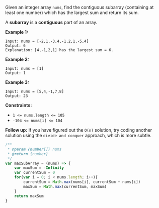 Given an integer array `nums`, find the contiguous subarray (containing at least one number) which has the largest sum and return its sum.

A __subarray__ is a __contiguous__ part of an array.

 
__Example 1:__
```
Input: nums = [-2,1,-3,4,-1,2,1,-5,4]
Output: 6
Explanation: [4,-1,2,1] has the largest sum = 6.
```

__Example 2:__
```
Input: nums = [1]
Output: 1
```

__Example 3:__
```
Input: nums = [5,4,-1,7,8]
Output: 23
``` 

__Constraints:__

* `1 <= nums.length <= 105`
* `-104 <= nums[i] <= 104` 

__Follow up:__ If you have figured out the `O(n)` solution, try coding another solution using the `divide and conquer` approach, which is more subtle.


```javascript
/**
 * @param {number[]} nums
 * @return {number}
 */
var maxSubArray = (nums) => {
    var maxSum = -Infinity
    var currentSum = 0
    for(var i = 0; i < nums.length; i++){ 
        currentSum = Math.max(nums[i], currentSum + nums[i])
        maxSum = Math.max(currentSum, maxSum)
    }
    return maxSum
}
```